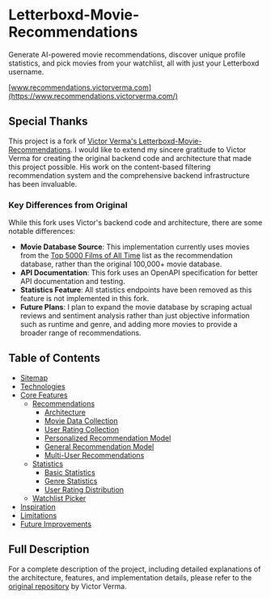 # Letterboxd-Movie-Recommendations

Generate AI-powered movie recommendations, discover unique profile statistics,
and pick movies from your watchlist, all with just your Letterboxd username.

[www.recommendations.victorverma.com](https://www.recommendations.victorverma.com/)

## Special Thanks

This project is a fork of
[Victor Verma's Letterboxd-Movie-Recommendations](https://github.com/victorverma3/Letterboxd-Movie-Recommendations).
I would like to extend my sincere gratitude to Victor Verma for creating the
original backend code and architecture that made this project possible. His work
on the content-based filtering recommendation system and the comprehensive
backend infrastructure has been invaluable.

### Key Differences from Original

While this fork uses Victor's backend code and architecture, there are some
notable differences:

-   **Movie Database Source**: This implementation currently uses movies from
    the
    [Top 5000 Films of All Time](https://letterboxd.com/prof_ratigan/list/top-5000-films-of-all-time-calculated/)
    list as the recommendation database, rather than the original 100,000+ movie
    database.
-   **API Documentation**: This fork uses an OpenAPI specification for better
    API documentation and testing.
-   **Statistics Feature**: All statistics endpoints have been removed as this
    feature is not implemented in this fork.
-   **Future Plans**: I plan to expand the movie database by scraping actual
    reviews and sentiment analysis rather than just objective information such
    as runtime and genre, and adding more movies to provide a broader range of
    recommendations.

## Table of Contents

-   [Sitemap](#sitemap)
-   [Technologies](#technologies)
-   [Core Features](#core-features)
    -   [Recommendations](#recommendations)
        -   [Architecture](#architecture)
        -   [Movie Data Collection](#movie-data-collection)
        -   [User Rating Collection](#user-rating-collection)
        -   [Personalized Recommendation Model](#personalized-recommendation-model)
        -   [General Recommendation Model](#general-recommendation-model)
        -   [Multi-User Recommendations](#multi-user-recommendations)
    -   [Statistics](#statistics)
        -   [Basic Statistics](#basic-statistics)
        -   [Genre Statistics](#genre-statistics)
        -   [User Rating Distribution](#user-rating-distribution)
    -   [Watchlist Picker](#watchlist-picker)
-   [Inspiration](#inspiration)
-   [Limitations](#limitations)
-   [Future Improvements](#future-improvements)

## Full Description

For a complete description of the project, including detailed explanations of
the architecture, features, and implementation details, please refer to the
[original repository](https://github.com/victorverma3/Letterboxd-Movie-Recommendations)
by Victor Verma.
